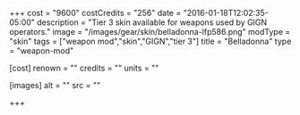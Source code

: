 +++
cost = "9600"
costCredits = "256"
date = "2016-01-18T12:02:35-05:00"
description = "Tier 3 skin available for weapons used by GIGN operators."
image = "/images/gear/skin/belladonna-lfp586.png"
modType = "skin"
tags = ["weapon mod","skin","GIGN","tier 3"]
title = "Belladonna"
type = "weapon-mod"

[cost]
  renown = ""
  credits = ""
  units = ""

[images]
  alt = ""
  src = ""

+++
